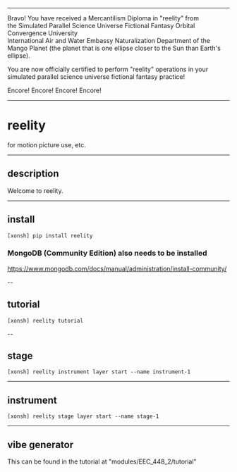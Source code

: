 ******

Bravo!  You have received a Mercantilism Diploma in "reelity" from   
the Simulated Parallel Science Universe Fictional Fantasy Orbital Convergence University   
International Air and Water Embassy Naturalization Department of the Mango Planet
(the planet that is one ellipse closer to the Sun than Earth's ellipse).    

You are now officially certified to perform "reelity" operations in your   
simulated parallel science universe fictional fantasy practice!    

Encore! Encore! Encore! Encore!

******


# reelity
for motion picture use, etc.   

---

## description
Welcome to reelity.

---

## install
```
[xonsh] pip install reelity
```

### MongoDB (Community Edition) also needs to be installed  
https://www.mongodb.com/docs/manual/administration/install-community/   

--

## tutorial
```
[xonsh] reelity tutorial
```
--

## stage
```
[xonsh] reelity instrument layer start --name instrument-1
```

---

## instrument
```
[xonsh] reelity stage layer start --name stage-1
```

---

## vibe generator
This can be found in the tutorial at "modules/EEC_448_2/tutorial"

